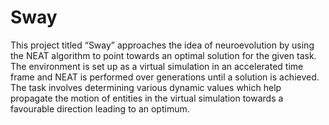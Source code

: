 # Sway
This project titled “Sway” approaches the idea of neuroevolution by using the NEAT algorithm to point towards an optimal solution for the given task. The environment is set up as a virtual simulation in an accelerated time frame and NEAT is performed over generations until a solution is achieved. The task involves determining various dynamic values which help propagate the motion of entities in the virtual simulation towards a favourable direction leading to an optimum.
